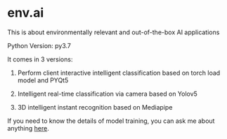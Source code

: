 # env.ai

This is about environmentally relevant and out-of-the-box AI applications

Python Version: py3.7

It comes in 3 versions:

1. Perform client interactive intelligent classification based on torch load model and PYQt5

2. Intelligent real-time classification via camera based on Yolov5

3. 3D intelligent instant recognition based on Mediapipe

If you need to know the details of model training, you can ask me about anything [here](https://github.com/JayITH/JayITH/issues).
